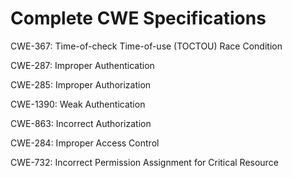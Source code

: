 

# Complete CWE Specifications

CWE-367: Time-of-check Time-of-use (TOCTOU) Race Condition

CWE-287: Improper Authentication

CWE-285: Improper Authorization

CWE-1390: Weak Authentication

CWE-863: Incorrect Authorization

CWE-284: Improper Access Control

CWE-732: Incorrect Permission Assignment for Critical Resource